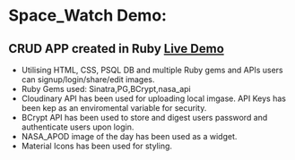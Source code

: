 # Space_Watch Demo: 
## CRUD APP created in Ruby  <a href="https://sirvand.github.io/Melbourne-Subway-Planner/"> Live Demo </a>



- Utilising HTML, CSS, PSQL DB and multiple Ruby gems and APIs users can signup/login/share/edit images.
- Ruby Gems used: Sinatra,PG,BCrypt,nasa_api
- Cloudinary API has been used for uploading local imgase. API Keys has been kep as an enviromental variable for security.
- BCrypt API has been used to store and digest users password and authenticate users upon login.
- NASA_APOD image of the day has been used as a widget.
- Material Icons has been used for styling.
 


